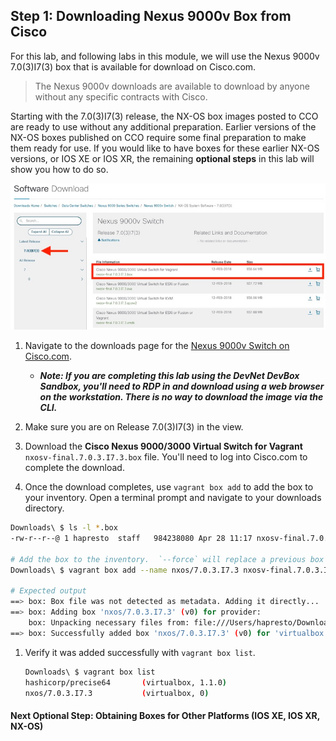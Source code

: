 ## Step 1: Downloading Nexus 9000v Box from Cisco

For this lab, and following labs in this module, we will use the Nexus 9000v 7.0(3)I7(3) box that is available for download on Cisco.com.  

> The Nexus 9000v downloads are available to download by anyone without any specific contracts with Cisco.

Starting with the 7.0(3)I7(3) release, the NX-OS box images posted to CCO are ready to use without any additional preparation.  Earlier versions of the NX-OS boxes published on CCO require some final preparation to make them ready for use.  If you would like to have boxes for these earlier NX-OS versions, or IOS XE or IOS XR, the remaining **optional steps** in this lab will show you how to do so.  

<!-- ![](images/n9000v_download.png) -->
![](images/n9000v_I73_download.jpg)

1. Navigate to the downloads page for the [Nexus 9000v Switch on Cisco.com](https://software.cisco.com/download/home/286312239/type/282088129/release/7.0%25283%2529I7%25283%2529).  
    * ***Note: If you are completing this lab using the DevNet DevBox Sandbox, you'll need to RDP in and download using a web browser on the workstation.  There is no way to download the image via the CLI.***

1. Make sure you are on Release 7.0(3)I7(3) in the view.  

1. Download the **Cisco Nexus 9000/3000 Virtual Switch for Vagrant** `nxosv-final.7.0.3.I7.3.box` file.  You'll need to log into Cisco.com to complete the download.  

1. Once the download completes, use `vagrant box add` to add the box to your inventory.  Open a terminal prompt and navigate to your downloads directory.  

```bash
Downloads\ $ ls -l *.box
-rw-r--r--@ 1 hapresto  staff   984238080 Apr 28 11:17 nxosv-final.7.0.3.I7.3.box

# Add the box to the inventory.  `--force` will replace a previous box with this name
Downloads\ $ vagrant box add --name nxos/7.0.3.I7.3 nxosv-final.7.0.3.I7.3.box --force

# Expected output
==> box: Box file was not detected as metadata. Adding it directly...
==> box: Adding box 'nxos/7.0.3.I7.3' (v0) for provider:
    box: Unpacking necessary files from: file:///Users/hapresto/Downloads/nxosv-final.7.0.3.I7.3.box
==> box: Successfully added box 'nxos/7.0.3.I7.3' (v0) for 'virtualbox'!
```

1. Verify it was added successfully with `vagrant box list`.  

    ```bash
    Downloads\ $ vagrant box list
    hashicorp/precise64       (virtualbox, 1.1.0)
    nxos/7.0.3.I7.3           (virtualbox, 0)    
    ```

#### Next Optional Step: Obtaining Boxes for Other Platforms (IOS XE, IOS XR, NX-OS)
